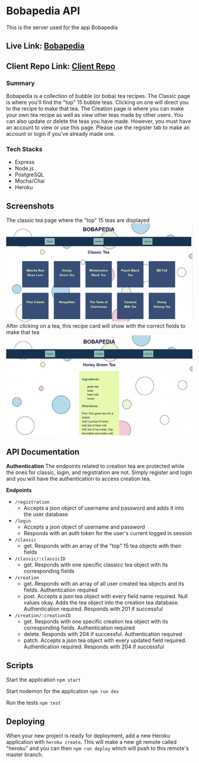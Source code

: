 # Bobapedia API
This is the server used for the app Bobapedia

## Live Link: [Bobapedia](https://bobapedia-client.now.sh/)

## Client Repo Link: [Client Repo](https://github.com/jayelaguardia/bobapedia-client)

### Summary

Bobapedia is a collection of bubble (or boba) tea recipes. The Classic page is where you'll find the "top" 15 bubble teas. Clicking on one will direct you to the recipe to make that tea. The Creation page is where you can make your own tea recipe as well as view other teas made by other users. You can also update or delete the teas you have made. However, you must have an account to view or use this page. Please use the register tab to make an account or login if you've already made one.

### Tech Stacks

- Express
- Node.js
- PostgreSQL
- Mocha/Chai
- Heroku

## Screenshots
  The classic tea page where the "top" 15 teas are displayed
  ![Classic Tea Page](classicPage.PNG)
  After clicking on a tea, this recipe card will show with the correct fields to make that tea
  ![ClassicID Tea Recipe Page](classicID.PNG)

## API Documentation

**Authentication**
  The endpoints related to creation tea are protected while the ones for classic, login, and registration are not. Simply register and login and you will have the authentication to access creation tea.

**Endpoints**
+ `/registration`
  - Accepts a json object of username and password and adds it into the user database <br>
+ `/login`
  - Accepts a json object of username and password
  - Responds with an auth token for the user's current logged in session <br>
+ `/classic`
  - get. Responds with an array of the "top" 15 tea objects with their fields <br>
+ `/classic/:classicID`
  - get. Responds with one specific classicc tea object with its corresponding fields <br>
+ `/creation`
  - get. Responds with an array of all user created tea objects and its fields. Authentication required
  - post. Accepts a json tea object with every field name required. Null values okay. Adds the tea object into the creation tea database. Authentication required. Responds with 201 if successful <br>
+ `/creation/:creationID`
  - get. Responds with one specific creation tea object with its corresponding fields. Authentication required
  - delete. Responds with 204 if successful. Authentication required
  - patch. Accepts a json tea object with every updated field required. Authentication required. Responds with 204 if successful

## Scripts

Start the application `npm start`

Start nodemon for the application `npm run dev`

Run the tests `npm test`

## Deploying

When your new project is ready for deployment, add a new Heroku application with `heroku create`. This will make a new git remote called "heroku" and you can then `npm run deploy` which will push to this remote's master branch.
